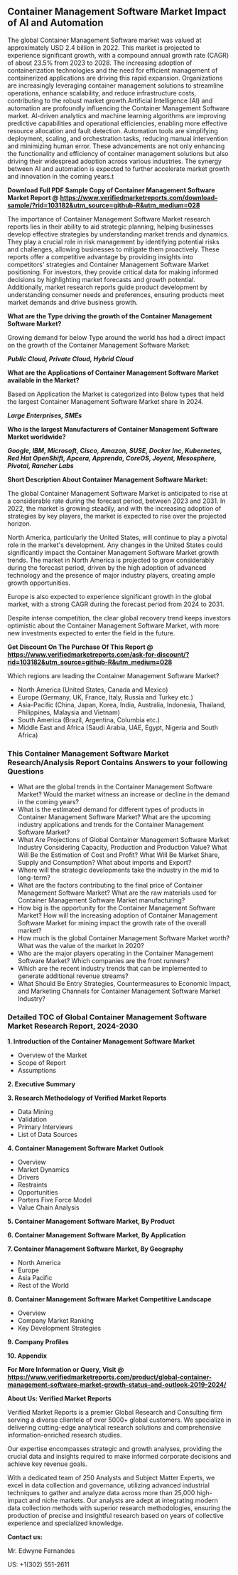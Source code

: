 <h2>Container Management Software Market Impact of AI and Automation</h2>The global Container Management Software market was valued at approximately USD 2.4 billion in 2022. This market is projected to experience significant growth, with a compound annual growth rate (CAGR) of about 23.5% from 2023 to 2028. The increasing adoption of containerization technologies and the need for efficient management of containerized applications are driving this rapid expansion. Organizations are increasingly leveraging container management solutions to streamline operations, enhance scalability, and reduce infrastructure costs, contributing to the robust market growth.Artificial Intelligence (AI) and automation are profoundly influencing the Container Management Software market. AI-driven analytics and machine learning algorithms are improving predictive capabilities and operational efficiencies, enabling more effective resource allocation and fault detection. Automation tools are simplifying deployment, scaling, and orchestration tasks, reducing manual intervention and minimizing human error. These advancements are not only enhancing the functionality and efficiency of container management solutions but also driving their widespread adoption across various industries. The synergy between AI and automation is expected to further accelerate market growth and innovation in the coming years.t</p><p id="" class=""><strong>Download Full PDF Sample Copy of Container Management Software Market Report @ <a href="https://www.verifiedmarketreports.com/download-sample/?rid=103182&utm_source=github-R&utm_medium=028" target="_blank">https://www.verifiedmarketreports.com/download-sample/?rid=103182&utm_source=github-R&utm_medium=028</a></strong></p><p>The importance of&nbsp;Container Management Software Market research reports lies in their ability to aid strategic planning, helping businesses develop effective strategies by understanding market trends and dynamics. They play a crucial role in risk management by identifying potential risks and challenges, allowing businesses to mitigate them proactively. These reports offer a competitive advantage by providing insights into competitors' strategies and Container Management Software Market positioning. For investors, they provide critical data for making informed decisions by highlighting market forecasts and growth potential. Additionally, market research reports guide product development by understanding consumer needs and preferences, ensuring products meet market demands and drive business growth.</p><p><strong>What are the&nbsp;Type driving the growth of the Container Management Software Market?</strong></p><p id="" class="">Growing demand for below Type around the world has had a direct impact on the growth of the Container Management Software Market:</p><em><strong>Public Cloud, Private Cloud, Hybrid Cloud</strong></em></p><strong>What are the&nbsp;Applications&nbsp;of Container Management Software Market available in the Market?</strong></p><p id="" class="">Based on Application the Market is categorized into Below types that held the largest Container Management Software Market share In 2024.</p><em><strong>Large Enterprises, SMEs</strong></em></p><strong>Who is the largest Manufacturers of Container Management Software Market worldwide?</strong></p><p><em><strong>Google, IBM, Microsoft, Cisco, Amazon, SUSE, Docker Inc, Kubernetes, Red Hat OpenShift, Apcera, Apprenda, CoreOS, Joyent, Mesosphere, Pivotal, Rancher Labs</strong></em></p><p id="" class=""><strong>Short Description About Container Management Software Market:</strong></p><p>The global Container Management Software Market is anticipated to rise at a considerable rate during the forecast period, between 2023 and 2031. In 2022, the market is growing steadily, and with the increasing adoption of strategies by key players, the market is expected to rise over the projected horizon.</p><p>North America, particularly the United States, will continue to play a pivotal role in the market's development. Any changes in the United States could significantly impact the Container Management Software Market growth trends. The market in North America is projected to grow considerably during the forecast period, driven by the high adoption of advanced technology and the presence of major industry players, creating ample growth opportunities.</p><p>Europe is also expected to experience significant growth in the global market, with a strong CAGR during the forecast period from 2024 to 2031.</p><p>Despite intense competition, the clear global recovery trend keeps investors optimistic about the Container Management Software Market, with more new investments expected to enter the field in the future.</p><p id="" class=""><strong>Get Discount On The Purchase Of This Report @ <a href="https://www.verifiedmarketreports.com/ask-for-discount/?rid=103182&utm_source=github-R&utm_medium=028" target="_blank">https://www.verifiedmarketreports.com/ask-for-discount/?rid=103182&utm_source=github-R&utm_medium=028</a></strong></p>Which regions are leading the Container Management Software Market?</p><ul><li>North America (United States, Canada and Mexico)</li><li>Europe (Germany, UK, France, Italy, Russia and Turkey etc.)</li><li>Asia-Pacific (China, Japan, Korea, India, Australia, Indonesia, Thailand, Philippines, Malaysia and Vietnam)</li><li>South America (Brazil, Argentina, Columbia etc.)</li><li>Middle East and Africa (Saudi Arabia, UAE, Egypt, Nigeria and South Africa)</li></ul><h3 id="" class="">This Container Management Software Market Research/Analysis Report Contains Answers to your following Questions</h3><ul><li>What are the global trends in the Container Management Software Market? Would the market witness an increase or decline in the demand in the coming years?</li><li>What is the estimated demand for different types of products in Container Management Software Market? What are the upcoming industry applications and trends for the Container Management Software Market?</li><li>What Are Projections of Global Container Management Software Market Industry Considering Capacity, Production and Production Value? What Will Be the Estimation of Cost and Profit? What Will Be Market Share, Supply and Consumption? What about imports and Export?</li><li>Where will the strategic developments take the industry in the mid to long-term?</li><li>What are the factors contributing to the final price of Container Management Software Market? What are the raw materials used for Container Management Software Market manufacturing?</li><li>How big is the opportunity for the Container Management Software Market? How will the increasing adoption of Container Management Software Market for mining impact the growth rate of the overall market?</li><li>How much is the global Container Management Software Market worth? What was the value of the market In 2020?</li><li>Who are the major players operating in the Container Management Software Market? Which companies are the front runners?</li><li>Which are the recent industry trends that can be implemented to generate additional revenue streams?</li><li>What Should Be Entry Strategies, Countermeasures to Economic Impact, and Marketing Channels for Container Management Software Market Industry?</li></ul><h3 id="" class="">Detailed TOC of Global Container Management Software Market Research Report, 2024-2030</h3><p id="" class=""><strong>1. Introduction of the Container Management Software Market</strong></p><ul><li>Overview of the Market</li><li>Scope of Report</li><li>Assumptions</li></ul><p id="" class=""><strong>2. Executive Summary</strong></p><p id="" class=""><strong>3. Research Methodology of Verified Market Reports</strong></p><ul><li>Data Mining</li><li>Validation</li><li>Primary Interviews</li><li>List of Data Sources</li></ul><p id="" class=""><strong>4. Container Management Software Market Outlook</strong></p><ul><li>Overview</li><li>Market Dynamics</li><li>Drivers</li><li>Restraints</li><li>Opportunities</li><li>Porters Five Force Model</li><li>Value Chain Analysis</li></ul><p id="" class=""><strong>5. Container Management Software Market, By Product</strong></p><p id="" class=""><strong>6. Container Management Software Market, By Application</strong></p><p id="" class=""><strong>7. Container Management Software Market, By Geography</strong></p><ul><li>North America</li><li>Europe</li><li>Asia Pacific</li><li>Rest of the World</li></ul><p id="" class=""><strong>8. Container Management Software Market Competitive Landscape</strong></p><ul><li>Overview</li><li>Company Market Ranking</li><li>Key Development Strategies</li></ul><p id="" class=""><strong>9. Company Profiles</strong></p><p id="" class=""><strong>10. Appendix</strong></p><p id="" class=""><strong>For More Information or Query, Visit @ <a href="https://www.verifiedmarketreports.com/product/global-container-management-software-market-growth-status-and-outlook-2019-2024/" target="_blank">https://www.verifiedmarketreports.com/product/global-container-management-software-market-growth-status-and-outlook-2019-2024/</a></strong></p><p id="" class=""><strong>About Us: Verified Market Reports</strong></p><p id="" class="">Verified Market Reports is a premier Global Research and Consulting firm serving a diverse clientele of over 5000+ global customers. We specialize in delivering cutting-edge analytical research solutions and comprehensive information-enriched research studies.</p><p id="" class="">Our expertise encompasses strategic and growth analyses, providing the crucial data and insights required to make informed corporate decisions and achieve key revenue goals.</p><p id="" class="">With a dedicated team of 250 Analysts and Subject Matter Experts, we excel in data collection and governance, utilizing advanced industrial techniques to gather and analyze data across more than 25,000 high-impact and niche markets. Our analysts are adept at integrating modern data collection methods with superior research methodologies, ensuring the production of precise and insightful research based on years of collective experience and specialized knowledge.</p><p id="" class=""><strong>Contact us:</strong></p><p id="" class="">Mr. Edwyne Fernandes</p><p id="" class="">US: +1(302) 551-2611</p>